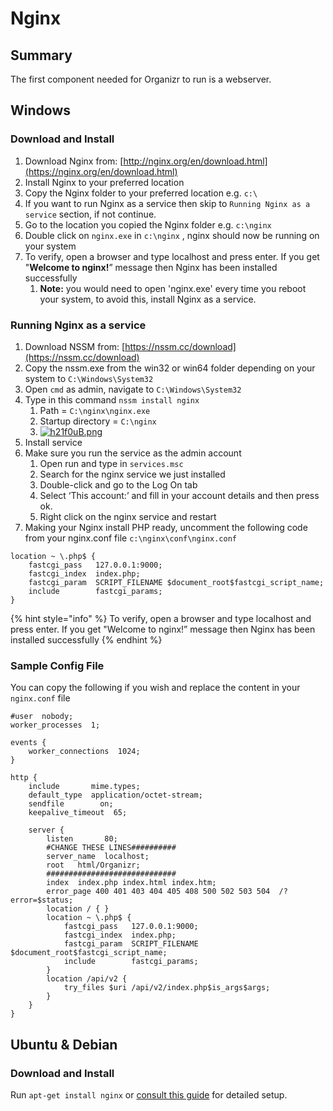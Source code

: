 # Nginx

## Summary

The first component needed for Organizr to run is a webserver.

## Windows

### Download and Install

1. Download Nginx from: [http://nginx.org/en/download.html](https://nginx.org/en/download.html)
2. Install Nginx to your preferred location
3. Copy the Nginx folder to your preferred location e.g. `c:\`
4. If you want to run Nginx as a service then skip to `Running Nginx as a service` section, if not continue.
5. Go to the location you copied the Nginx folder e.g. `c:\nginx`
6. Double click on `nginx.exe` in `c:\nginx` , nginx should now be running on your system
7. To verify, open a browser and type localhost and press enter. If you get "**Welcome to nginx!**” message then Nginx has been installed successfully
   1. **Note:** you would need to open 'nginx.exe' every time you reboot your system, to avoid this, install Nginx as a service.

### Running Nginx as a service

1. Download NSSM from: [https://nssm.cc/download](https://nssm.cc/download)
2. Copy the nssm.exe from the win32 or win64 folder depending on your system to `C:\Windows\System32`
3. Open `cmd` as admin, navigate to `C:\Windows\System32`
4. Type in this command `nssm install nginx`
   1. Path = `C:\nginx\nginx.exe`
   2. Startup directory = `C:\nginx`
   3. [![h21f0uB.png](https://docs.organizr.app/uploads/images/gallery/2019-03-Mar/scaled-840-0/MTmDegf3qIzv4NO9-h21f0uB.png)](https://docs.organizr.app/uploads/images/gallery/2019-03-Mar/MTmDegf3qIzv4NO9-h21f0uB.png)
5. Install service
6. Make sure you run the service as the admin account
   1. Open run and type in `services.msc`
   2. Search for the nginx service we just installed
   3. Double-click and go to the Log On tab
   4. Select ‘This account:’ and fill in your account details and then press ok.
   5. Right click on the nginx service and restart
7. Making your Nginx install PHP ready, uncomment the following code from your nginx.conf file `c:\nginx\conf\nginx.conf`

```text
location ~ \.php$ {
    fastcgi_pass   127.0.0.1:9000;
    fastcgi_index  index.php;
    fastcgi_param  SCRIPT_FILENAME $document_root$fastcgi_script_name;
    include        fastcgi_params;
}
```

{% hint style="info" %}
To verify, open a browser and type localhost and press enter. If you get "Welcome to nginx!” message then Nginx has been installed successfully
{% endhint %}

### Sample Config File

You can copy the following if you wish and replace the content in your `nginx.conf` file

```text
#user  nobody;
worker_processes  1;

events {
    worker_connections  1024;
}

http {
    include       mime.types;
    default_type  application/octet-stream;
    sendfile        on;
    keepalive_timeout  65;

    server {
        listen       80;
        #CHANGE THESE LINES##########
        server_name  localhost;
        root   html/Organizr;
        #############################
        index  index.php index.html index.htm;
        error_page 400 401 403 404 405 408 500 502 503 504  /?error=$status;
        location / { }
        location ~ \.php$ {
            fastcgi_pass   127.0.0.1:9000;
            fastcgi_index  index.php;
            fastcgi_param  SCRIPT_FILENAME $document_root$fastcgi_script_name;
            include        fastcgi_params;
        }
        location /api/v2 {
	        try_files $uri /api/v2/index.php$is_args$args;
        }
    }
}
```

## Ubuntu & Debian

### Download and Install

Run `apt-get install nginx` or [consult this guide](https://www.digitalocean.com/community/tutorials/how-to-install-nginx-on-ubuntu-18-04) for detailed setup.



